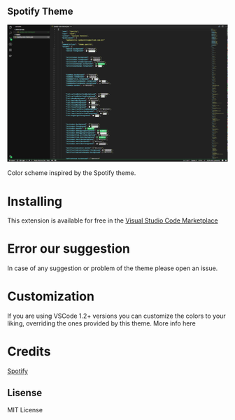 ## Spotify Theme

![Spotify color theme](https://raw.githubusercontent.com/oguhpereira/spotify-theme/master/assets/screenshot.png)

Color scheme inspired by the Spotify theme.

# Installing
This extension is available for free in the [Visual Studio Code Marketplace](https://marketplace.visualstudio.com/items?itemName=oguhpereira.spotify-color-theme)

# Error our suggestion

 In case of any suggestion or problem of the theme please open an issue.

# Customization
If you are using VSCode 1.2+ versions you can customize the colors to your liking, overriding the ones provided by this theme. More info here

# Credits
[Spotify](https://www.spotify.com/)



## Lisense

MIT License